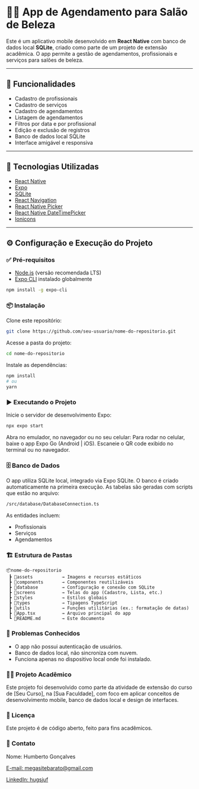 # 💇‍♀️ App de Agendamento para Salão de Beleza

Este é um aplicativo mobile desenvolvido em **React Native** com banco de dados local **SQLite**, criado como parte de um projeto de extensão acadêmica. O app permite a gestão de agendamentos, profissionais e serviços para salões de beleza.

---

## 📱 Funcionalidades

- Cadastro de profissionais
- Cadastro de serviços
- Cadastro de agendamentos
- Listagem de agendamentos
- Filtros por data e por profissional
- Edição e exclusão de registros
- Banco de dados local SQLite
- Interface amigável e responsiva

---

## 🚀 Tecnologias Utilizadas

- [React Native](https://reactnative.dev/)
- [Expo](https://expo.dev/)
- [SQLite](https://docs.expo.dev/versions/latest/sdk/sqlite/)
- [React Navigation](https://reactnavigation.org/)
- [React Native Picker](https://github.com/react-native-picker/picker)
- [React Native DateTimePicker](https://github.com/react-native-datetimepicker/datetimepicker)
- [Ionicons](https://ionic.io/ionicons)

---

## ⚙️ Configuração e Execução do Projeto

### ✅ Pré-requisitos

- [Node.js](https://nodejs.org/) (versão recomendada LTS)
- [Expo CLI](https://docs.expo.dev/get-started/installation/) instalado globalmente  
```bash
npm install -g expo-cli
```
### 📦 Instalação
Clone este repositório:
```bash
git clone https://github.com/seu-usuario/nome-do-repositorio.git
```
Acesse a pasta do projeto:
```bash
cd nome-do-repositorio
```

Instale as dependências:
```bash
npm install
# ou
yarn
```
### ▶️ Executando o Projeto
Inicie o servidor de desenvolvimento Expo:

```bash
npx expo start
```
Abra no emulador, no navegador ou no seu celular:
Para rodar no celular, baixe o app Expo Go (Android | iOS).
Escaneie o QR code exibido no terminal ou no navegador.

### 🗄️ Banco de Dados
O app utiliza SQLite local, integrado via Expo SQLite.
O banco é criado automaticamente na primeira execução.
As tabelas são geradas com scripts que estão no arquivo:

```bash
/src/database/DatabaseConnection.ts
```
As entidades incluem:

- Profissionais
- Serviços
- Agendamentos

### 🏗️ Estrutura de Pastas
```plaintext
📦nome-do-repositorio
 ┣ 📂assets           → Imagens e recursos estáticos
 ┣ 📂components       → Componentes reutilizáveis
 ┣ 📂database         → Configuração e conexão com SQLite
 ┣ 📂screens          → Telas do app (Cadastro, Lista, etc.)
 ┣ 📂styles           → Estilos globais
 ┣ 📂types            → Tipagens TypeScript
 ┣ 📂utils            → Funções utilitárias (ex.: formatação de datas)
 ┣ 📜App.tsx          → Arquivo principal do app
 ┗ 📜README.md        → Este documento
```
### 🐞 Problemas Conhecidos

- O app não possui autenticação de usuários.
- Banco de dados local, não sincroniza com nuvem.
- Funciona apenas no dispositivo local onde foi instalado.

### 👨‍🎓 Projeto Acadêmico
Este projeto foi desenvolvido como parte da atividade de extensão do curso de [Seu Curso], na [Sua Faculdade], com foco em aplicar conceitos de desenvolvimento mobile, banco de dados local e design de interfaces.

### 📜 Licença
Este projeto é de código aberto, feito para fins acadêmicos.

### 💌 Contato
Nome: Humberto Gonçalves

[E-mail: megasitebarato@gmail.com](mailto:megasitebarato@gmail.com)

[LinkedIn: hugsjuf](https://www.linkedin.com/in/hugsjuf/)



